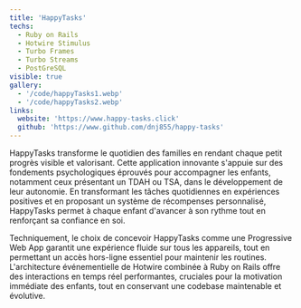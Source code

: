 ```yaml
---
title: 'HappyTasks'
techs:
  - Ruby on Rails
  - Hotwire Stimulus
  - Turbo Frames
  - Turbo Streams
  - PostGreSQL
visible: true
gallery:
  - '/code/happyTasks1.webp'
  - '/code/happyTasks2.webp'
links:
  website: 'https://www.happy-tasks.click'
  github: 'https://www.github.com/dnj855/happy-tasks'
---
```

HappyTasks transforme le quotidien des familles en rendant chaque petit progrès visible et valorisant. Cette application innovante s'appuie sur des fondements psychologiques éprouvés pour accompagner les enfants, notamment ceux présentant un TDAH ou TSA, dans le développement de leur autonomie. En transformant les tâches quotidiennes en expériences positives et en proposant un système de récompenses personnalisé, HappyTasks permet à chaque enfant d'avancer à son rythme tout en renforçant sa confiance en soi.

Techniquement, le choix de concevoir HappyTasks comme une Progressive Web App garantit une expérience fluide sur tous les appareils, tout en permettant un accès hors-ligne essentiel pour maintenir les routines. L'architecture événementielle de Hotwire combinée à Ruby on Rails offre des interactions en temps réel performantes, cruciales pour la motivation immédiate des enfants, tout en conservant une codebase maintenable et évolutive.